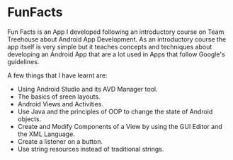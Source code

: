 # FunFacts

Fun Facts is an App I developed following an introductory course on Team Treehouse about Android App Development.
As an introductory course the app itself is very simple but it teaches concepts and techniques about
developing an Android App that are a lot used in Apps that follow Google's guidelines.

A few things that I have learnt are:
* Using Android Studio and its AVD Manager tool.
* The basics of sreen layouts.
* Android Views and Activities.
* Use Java and the principles of OOP to change the state of Android objects.
* Create and Modify Components of a View by using the GUI Editor and the XML Language.
* Create a listener on a button.
* Use string resources instead of traditional strings.

